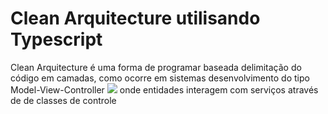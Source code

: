 # Clean Arquitecture utilisando Typescript
Clean Arquitecture é uma forma de programar baseada delimitação do código
em camadas, como ocorre em sistemas desenvolvimento do tipo Model-View-Controller
![](https://blog.cleancoder.com/uncle-bob/images/2012-08-13-the-clean-architecture/CleanArchitecture.jpg)
onde entidades interagem com serviços através de de classes de controle
